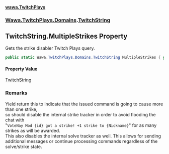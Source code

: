 #### [wawa.TwitchPlays](index.md 'index')
### [Wawa.TwitchPlays.Domains](Wawa.TwitchPlays.Domains.md 'Wawa.TwitchPlays.Domains').[TwitchString](TwitchString.md 'Wawa.TwitchPlays.Domains.TwitchString')

## TwitchString.MultipleStrikes Property

Gets the strike disabler Twitch Plays query.

```csharp
public static Wawa.TwitchPlays.Domains.TwitchString MultipleStrikes { get; }
```

#### Property Value
[TwitchString](TwitchString.md 'Wawa.TwitchPlays.Domains.TwitchString')

### Remarks
  
Yield return this to indicate that the issued command is going to cause more than one strike,  
so should disable the internal strike tracker in order to avoid flooding the chat with  
"`VoteNay Mod {id} got a strike! +1 strike to {Nickname}`" for as many strikes as will be awarded.  
This also disables the internal solve tracker as well. This allows for sending  
additional messages or continue processing commands regardless of the solve/strike state.